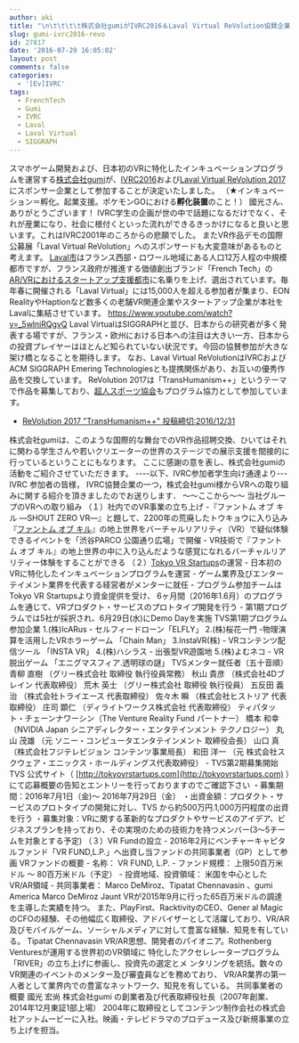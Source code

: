 ```yaml
---
author: aki
title: "\n\t\t\t\t株式会社gumiがIVRC2016＆Laval Virtual ReVolution協賛企業に参加\t\t"
slug: gumi-ivrc2016-revo
id: 27817
date: '2016-07-29 16:05:02'
layout: post
comments: false
categories:
  - '[Ev]IVRC'
tags:
  - FrenchTech
  - Gumi
  - IVRC
  - Laval
  - Laval Virtual
  - SIGGRAPH
---
```


スマホゲーム開発および、日本初のVRに特化したインキュベーションプログラムを運営する[株式会社gumi](http://www.gu3.co.jp)が、[IVRC2016](http://ivrc.net/2016/)および[Laval Virtual ReVolution 2017](http://www.laval-virtual.org/en/)にスポンサー企業として参加することが決定いたしました。 （★インキュベーション＝孵化。起業支援。ポケモンGOにおける**孵化装置**のこと！） 國光さん、ありがとうございます！ IVRC学生の企画が世の中で話題になるだけでなく、それが産業になり、社会に根付くといった流れができるきっかけになると良いと思います。これはIVRC2001年のころからの悲願でした。 またVR作品デモの国際公募展「Laval Virtual ReVolution」へのスポンサードも大変意味があるものと考えます。 [Laval市](https://fr.wikipedia.org/wiki/Laval_(Mayenne))はフランス西部・ロワール地域にある人口12万人程の中規模都市ですが、フランス政府が推進する価値創出ブランド「French Tech」の[AR/VRにおけるスタートアップ支援都市](http://lavalfrenchtech.fr/en/)に名乗りを上げ、選出されています。毎年春に開催される「Laval Virtual」には15,000人を超える参加者が集まり、EON RealityやHaptionなど数多くの老舗VR関連企業やスタートアップ企業が本社をLavalに集結させています。 https://www.youtube.com/watch?v=_5wlniRQgvQ Laval VirtualはSIGGRAPHと並び、日本からの研究者が多く発表する場ですが、フランス・欧州における日本への注目は大きい一方、日本からの投資プレイヤーはほとんど知られていない状況です。今回の協賛参加が大きな架け橋となることを期待します。 なお、Laval Virtual ReVolutionはIVRCおよびACM SIGGRAPH Emering Technologiesとも提携関係があり、お互いの優秀作品を交換しています。 ReVolution 2017は「TransHumanism++」というテーマで作品を募集しており、[超人スポーツ協会](http://superhuman-sports.org)もプログラム協力として参加しています。

*   [ReVolution 2017 "TransHumanism++" 投稿締切:2016/12/31](http://www.laval-virtual.org/en/prices-competitions/revolution/introduction-revolution.html)

株式会社gumiは、このような国際的な舞台でのVR作品招聘交換、ひいてはそれに関わる学生さんや若いクリエーターの世界のステージでの展示支援を間接的に行っているということにもなります。 ここに感謝の意を表し、株式会社gumiの活動をご紹介させていただきます。 ----以下、IVRC参加者学生向け通達より--- IVRC 参加者の皆様， IVRC協賛企業の一つ，株式会社gumi様からVRへの取り組みに関する紹介を頂きましたのでお送りします． ～～ここから～～ 当社グループのVRへの取り組み （１）社内でのVR事業の立ち上げ -『ファントム オブ キル ―SHOUT ZERO VR―』と題して、2200年の荒廃したトウキョウに入り込み『[ファントム オブ キル](https://pk.fg-games.co.jp)』の地上世界をバーチャルリアリティ（VR）で疑似体験できるイベントを「渋谷PARCO 公園通り広場」で開催 - VR技術で『ファントム オブ キル』の地上世界の中に入り込んだような感覚になれるバーチャルリアリティー体験をすることができる （２）[Tokyo VR Startups](http://tokyovrstartups.com)の運営 - 日本初のVRに特化したインキュベーションプログラムを運営 - ゲーム業界及びエンターテイメント業界を代表する経営者がメンターに就任 - プログラム参加チームはTokyo VR Startupsより資金提供を受け、 6ヶ月間（2016年1.6月）のプログラムを通じて、VRプロダクト・サービスのプロトタイプ開発を行う - 第1期プログラムでは5社が採択され、6月29日(水)にDemo Dayを実施 TVS第1期プログラム参加企業 1.(株)IcARus - セルフィードローン「ELFLY」 2.(株)桜花一門 -物理演算を活用したVRホラーゲーム 「Chain Man」 3.InstaVR(株) - VRコンテンツ配信ツール 「INSTA VR」 4.(株)ハシラス - 出張型VR遊園地 5.(株)よむネコ - VR脱出ゲーム 「エニグマスフィア.透明球の謎」 TVSメンター就任者（五十音順） 青柳 直樹 （グリー株式会社 取締役 執行役員常務） 秋山 貴彦 （株式会社4Dブレイン 代表取締役） 荒木 英士 （グリー株式会社 取締役 執行役員） 五反田 義治 （株式会社トライエース 代表取締役） 佐々木 瞬 （株式会社ヒストリア 代表取締役） 庄司 顕仁 （ディライトワークス株式会社 代表取締役） ティパタット・チェーンナワーシン（The Venture Reality Fund パートナー） 橋本 和幸 （NVIDIA Japan シニアディレクター・エンタテインメント テクノロジー） 丸山 茂雄 （元 ソニー・コンピュータエンタテインメント 取締役会長） 山口 真 （株式会社フジテレビジョン コンテンツ事業局長） 和田 洋一 （元 株式会社スクウェア・エニックス・ホールディングス代表取締役） - TVS第2期募集開始 TVS 公式サイト（ [http://tokyovrstartups.com](http://tokyovrstartups.com) ）にて応募概要の告知とエントリーを行っておりますのでご確認下さい ・募集期間：2016年7月1日（金)〜 2016年7月29日（金） ・出資金額：プロダクト・サービスのプロトタイプの開発に対し、TVS から約500万円.1,000万円程度の出資を行う ・募集対象：VRに関する革新的なプロダクトやサービスのアイデア、ビジネスプランを持っており、その実現のための技術力を持つメンバー(3～5チームを対象とする予定) （３）VR Fundの設立 - 2016年2月にベンチャーキャピタルファンド「VR FUND,L.P.」へ出資し当ファンドの共同事業者（GP）として参画 VRファンドの概要 - 名称： VR FUND, L.P. - ファンド規模： 上限50百万米ドル ～ 80百万米ドル（予定） - 投資地域、投資領域： 米国を中心としたVR/AR領域 - 共同事業者： Marco DeMiroz、Tipatat Chennavasin 、gumi America Marco DeMiroz Jaunt VRが2015年9月に行った65百万米ドルの調達を主導した実績を持つ。 また、PlayFirst、RacktivityのCEO、Gener al MagicのCFOの経験、その他幅広く取締役、アドバイザーとして活躍しており、VR/AR及びモバイルゲーム、ソーシャルメディアに対して豊富な経験、知見を有している。 Tipatat Chennavasin VR/AR思想、開発者のパイオニア。Rothenberg Venturesが運用する世界初のVR領域に 特化したアクセレレータープログラム「RIVER」の立ち上げに参画し、投資先の選定とメ ンタリングを統括。数々のVR関連のイベントのメンター及び審査員などを務めており、 VR/AR業界の第一人者として業界内での豊富なネットワーク、知見を有している。 共同事業者の概要 國光 宏尚 株式会社gumi の創業者及び代表取締役社長（2007年創業、2014年12月東証1部上場） 2004年に取締役としてコンテンツ制作会社の株式会社アットムービーに入社。映画・テレビドラマのプロデュース及び新規事業の立ち上げを担当。
